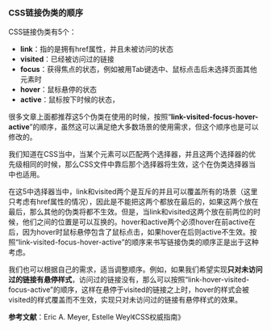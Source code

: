 ### CSS链接伪类的顺序

CSS链接伪类有5个：

- **link**：指的是拥有href属性，并且未被访问的状态
- **visited**：已经被访问过的链接
- **focus**：获得焦点的状态，例如被用Tab键选中、鼠标点击后未选择页面其他元素时
- **hover**：鼠标悬停的状态
- **active**：鼠标按下时候的状态，

很多文章上面都推荐这5个伪类在使用的时候，按照“**link-visited-focus-hover-active**”的顺序，虽然这可以满足绝大多数场景的使用需求，但这个顺序也是可以修改的。

我们知道在CSS当中，当某个元素可以匹配两个选择器，并且这两个选择器的优先级相同的时候，那么CSS文件中靠后那个选择器将生效，这个在伪类选择器当中也适用。

在这5中选择器当中，link和visited两个是互斥的并且可以覆盖所有的场景（这里只考虑有href属性的情况），因此是不能把这两个都放在最后的，如果这两个放在最后，那么其他的伪类将都不生效。但是，当link和visited这两个放在前两位的时候，他们之间的位置是可以互换的。hover和active两个必须hover在前active在后，因为hover时鼠标悬停包含了鼠标点击，如果hover在后则active不生效。按照“link-visited-focus-hover-active”的顺序来书写链接伪类的顺序正是出于这种考虑。

我们也可以根据自己的需求，适当调整顺序。例如，如果我们希望实现**只对未访问过的链接有悬停样式**，访问过的链接没有，那么可以按照“link-hover-visited-focus-active”的顺序，这样在悬停于visited的链接之上时，hover的样式会被visited的样式覆盖而不生效，实现只对未访问过的链接有悬停样式的效果。

**参考文献**：Eric A. Meyer, Estelle Weyl《CSS权威指南》